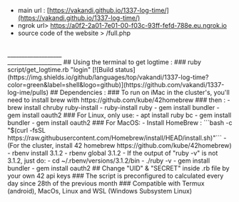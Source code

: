 
- main url : [https://vakandi.github.io/1337-log-time/](https://vakandi.github.io/1337-log-time/)
- ngrok url> https://a0f2-2a01-7e01-00-f03c-93ff-fefd-788e.eu.ngrok.io
- source code of the website > /full.php
<br>
___________________
<br>
___________________
## Using the terminal to get logtime : 
### ruby script/get_logtime.rb "login"
[![Build status](https://img.shields.io/github/languages/top/vakandi/1337-log-time?color=green&label=shell&logo=github)](https://github.com/vakandi/1337-log-ime/pulls)
## Dependencies :
### To run on iMac in the cluster's, you'll need to install brew with https://github.com/kube/42homebrew
### then : 
- brew install chruby ruby-install
- ruby-install ruby
- gem install bundler
- gem install oauth2
### For Linux, only use:
- apt install ruby bc
- gem install bundler
- gem install oauth2
### For MacOS:
- Install HomeBrew : ```bash -c "$(curl -fsSL https://raw.githubusercontent.com/Homebrew/install/HEAD/install.sh)"```
- (For the cluster, install 42 homebrew https://github.com/kube/42homebrew)
- rbenv install 3.1.2
- rbenv global 3.1.2
- If the output of "ruby -v" is not 3.1.2, just do:
- cd ~/.rbenv/versions/3.1.2/bin
- ./ruby -v
- gem install bundler
- gem install oauth2
## Change "UID" & "SECRET" inside .rb file by your own 42 api keys
### The script is preconfigured to calculated every day since 28th of the previous month
### Compatible with Termux (android), MacOs, Linux and WSL (Windows Subsystem Linux)
